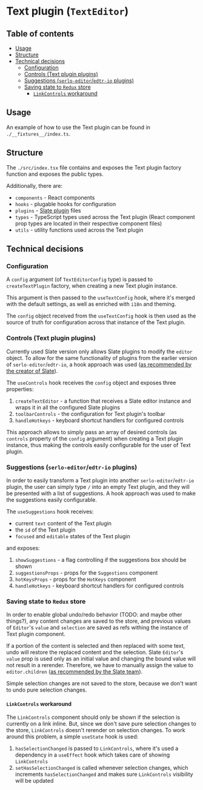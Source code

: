 # Text plugin (`TextEditor`)

## Table of contents

- [Usage](#usage)
- [Structure](#structure)
- [Technical decisions](#technical-decisions)
  - [Configuration](#configuration)
  - [Controls (Text plugin plugins)](#controls-text-plugin-plugins)
  - [Suggestions (`serlo-editor`/`edtr-io` plugins)](#suggestions-serlo-editoredtr-io-plugins)
  - [Saving state to `Redux` store](#saving-state-to-redux-store)
    - [`LinkControls` workaround](#linkcontrols-workaround)

## Usage

An example of how to use the Text plugin can be found in `./__fixtures__/index.ts`.

## Structure

The `./src/index.tsx` file contains and exposes the Text plugin factory function and exposes the public types.

Additionally, there are:

- `components` - React components
- `hooks` - plugable hooks for configuration
- `plugins` - [Slate plugin](https://docs.slatejs.org/concepts/08-plugins) files
- `types` - TypeScript types used across the Text plugin (React component prop types are located in their respective component files)
- `utils` - utility functions used across the Text plugin

## Technical decisions

### Configuration

A `config` argument (of `TextEditorConfig` type) is passed to `createTextPlugin` factory, when creating a new Text plugin instance.

This argument is then passed to the `useTextConfig` hook, where it's merged with the default settings, as well as enriched with `i18n` and theming.

The `config` object received from the `useTextConfig` hook is then used as the source of truth for configuration across that instance of the Text plugin.

### Controls (Text plugin plugins)

Currently used Slate version only allows Slate plugins to modify the `editor` object. To allow for the same functionality of plugins from the earlier version of `serlo-editor`/`edtr-io`, a hook approach was used ([as recommended by the creator of Slate](https://github.com/ianstormtaylor/slate/issues/3222#issuecomment-573331151)).

The `useControls` hook receives the `config` object and exposes three properties:

1. `createTextEditor` - a function that receives a Slate editor instance and wraps it in all the configured Slate plugins
2. `toolbarControls` - the configuration for Text plugin's toolbar
3. `handleHotkeys` - keyboard shortcut handlers for configured controls

This approach allows to simply pass an array of desired controls (as `controls` property of the `config` argument) when creating a Text plugin instance, thus making the controls easily configurable for the user of Text plugin.

### Suggestions (`serlo-editor`/`edtr-io` plugins)

In order to easily transform a Text plugin into another `serlo-editor`/`edtr-io` plugin, the user can simply type `/` into an empty Text plugin, and they will be presented with a list of suggestions. A hook approach was used to make the suggestions easily configurable.

The `useSuggestions` hook receives:

- current `text` content of the Text plugin
- the `id` of the Text plugin
- `focused` and `editable` states of the Text plugin

and exposes:

1. `showSuggestions` - a flag controlling if the suggestions box should be shown
2. `suggestionsProps` - props for the `Suggestions` component
3. `hotKeysProps` - props for the `HotKeys` component
4. `handleHotkeys` - keyboard shortcut handlers for configured controls

### Saving state to `Redux` store

In order to enable global undo/redo behavior (TODO: and maybe other things?), any content changes are saved to the store, and previous values of `Editor`'s `value` and `selection` are saved as refs withing the instance of Text plugin component.

If a portion of the content is selected and then replaced with some text, undo will restore the replaced content and the selection. Slate `Editor`'s `value` prop is used only as an initial value and changing the bound value will not result in a rerender. Therefore, we have to manually assign the value to `editor.children` ([as recommended by the Slate team](https://github.com/ianstormtaylor/slate/releases/tag/slate-react%400.67.0)).

Simple selection changes are not saved to the store, because we don't want to undo pure selection changes.

#### `LinkControls` workaround

The `LinkControls` component should only be shown if the selection is currently on a link inline. But, since we don't save pure selection changes to the store, `LinkControls` doesn't rerender on selection changes. To work around this problem, a simple `useState` hook is used:

1. `hasSelectionChanged` is passed to `LinkControls`, where it's used a dependency in a `useEffect` hook which takes care of showing `LinkControls`
2. `setHasSelectionChanged` is called whenever selection changes, which increments `hasSelectionChanged` and makes sure `LinkControls` visibility will be updated
